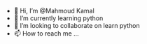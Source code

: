 - 👋 Hi, I’m @Mahmoud Kamal
- 🌱 I’m currently learning python
- 💞️ I’m looking to collaborate on learn python
- 📫 How to reach me ...

<!---
Mahmoud Kamal/Mahmoud Kamalis a ✨ special ✨ repository because its `README.md` (this file) appears on your GitHub profile.
You can click the Preview link to take a look at your changes.
--->
